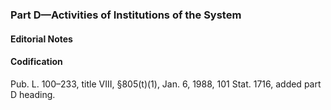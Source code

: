 ### Part D—Activities of Institutions of the System ###

#### **Editorial Notes** ####

#### Codification ####

Pub. L. 100–233, title VIII, §805(t)(1), Jan. 6, 1988, 101 Stat. 1716, added part D heading.